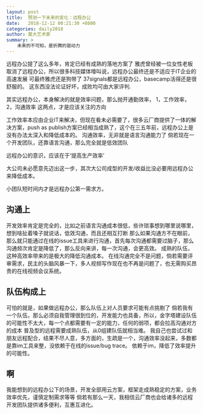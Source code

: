 ```yaml
---
layout: post
title:  预测一下未来的变化：远程办公
date:   2018-12-12 00:21:30 +0800
categories: daily2018 
author: 莫大艺术家
summary: >
    未来的不可知，是折腾的驱动力
---
```


远程办公提了这么多年，肯定已经有成熟的落地方案了
雅虎曾经被一位女性老板取消了远程办公，所以很多科技媒体嚎叫说，远程办公最终还是不适应于IT企业的高速发展
可最终雅虎还是狗带了
37signals都是远程办公，basecamp活得还是很舒服的。
这东西没法论证好坏，成败均可由大家评判.

其实远程办公，本身解决的就是效率问题，那么抛开通勤效率，
1，工作效率，2，沟通效率
这两点，才是应该关注的方向


工作效率本应由企业IT来解决，但现在看未必需要了，很多云厂商提供了一体的解决方案，push as publish方案已经相当成熟了，这个在三五年前，远程办公上是没有办法太深入和降低成本的。
沟通效率，无非就是语言沟通能力了
倘若现在一个开发团队，还靠语言沟通，那么完全就是低效团队

远程办公的意识，应该在于‘提高生产效率’


大公司未必愿意先迈出这一步，其次大公司成型的开发/收益比没必要用远程办公来降低成本。

小团队短时间内才是远程办公第一需求方。

## 沟通上

开发效率肯定是完全的，比如之前语言沟通成本很低，些许琐事想到哪里说哪里，想到啥扯着嗓子就说话，低效沟通，而且还相互打断
那么如果沟通方不在眼前，那么就只能通过在线的issue工具来进行沟通，首先每次沟通都需要过脑子，那么沟通频次肯定是降低了，那么反向来讲，每一次沟通，会更高效。
成熟的队伍，这种高效率带来的是极大的降低沟通成本。
在线沟通完全不是问题，倘若需要评审需求，民主的头脑风暴一下，多人视频写作现在也不再是问题了，也无需购买昂贵的在线视频会议系统。

## 队伍构成上
可怕的就是，如果做远程办公，那么队伍上对人员要求可能有点挑剔了
倘若我有一个队伍，那么必须自我管理很到位的，开发能力也具备，所以，金字塔建设队伍的可能性不太大，每一个点都需要有一定的能力，任何的弱项，都会拉高沟通对方的成本
普及型的远程需要成熟队伍，从0组建队伍就相当难。
我自己也尝试过和朋友远程配合，结果不尽人意，多方面的，生疏是一个，沟通效率没起来，多数都是靠im工具来整，没依赖于在线的issue/bug trace。
依赖于im，降低了效率提升的可能性。

## 啊

我能想到的远程办公下的场景，开发全部用云方案，框架走成熟稳定的方案，业务效率优先，谨慎定制需求等等
倘若有那么一天，我相信云厂商也会给诸多的远程开发团队提供诸多便利，互惠互进化。







